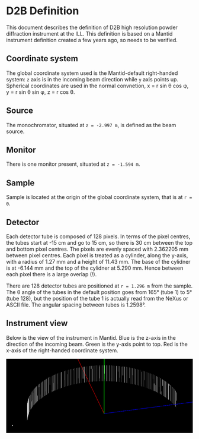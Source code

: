 # D2B Definition

This document describes the definition of D2B high resolution powder diffraction instrument at the ILL.
This definition is based on a Mantid instrument definition created a few years ago, so needs to be verified.

## Coordinate system

The global coordinate system used is the Mantid-default right-handed system: `z` axis is in the incoming beam direction while `y` axis points up. Spherical coordinates are used in the normal convnetion, x = r sin &theta; cos &phi;, y = r sin &theta; sin &phi;, z = r cos &theta;.

## Source

The monochromator, situated at `z = -2.997 m`, is defined as the beam source. 

## Monitor

There is one monitor present, situated at `z = -1.594 m`.

## Sample

Sample is located at the origin of the global coordinate system, that is at `r = 0`.

## Detector

Each detector tube is composed of 128 pixels. In terms of the pixel centres, the tubes start at -15 cm and go to 15 cm, so there is 30 cm between the top and bottom pixel centres. The pixels are evenly spaced with 2.362205 mm between pixel centres. Each pixel is treated as a cylinder, along the y-axis, with a radius of 1.27 mm and a height of 11.43 mm. The base of the cylidner is at -6.144 mm and the top of the cylidner at 5.290 mm. Hence between each pixel there is a large overlap (!).

There are 128 detector tubes are positioned at `r = 1.296 m` from the sample. The &theta; angle of the tubes in the default position goes from 165&deg; (tube 1) to 5&deg; (tube 128), but the position of the tube 1 is actually read from the NeXus or ASCII file. The angular spacing between tubes is 1.2598&deg;.

## Instrument view

Below is the view of the instrument in Mantid. Blue is the z-axis in the direction of the incoming beam. Green is the y-axis point to top. Red is the x-axis of the right-handed coordinate system.

![D2B][image-id]
	
[image-id]: D2B.png "D2B in Mantid" 


